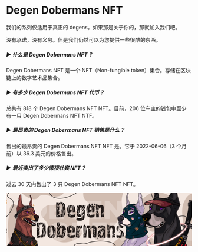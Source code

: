 # Degen Dobermans NFT

我们的系列仅适用于真正的 degens。如果那是关于你的，那就加入我们吧。

没有承诺，没有义务。但是我们仍然可以为您提供一些很酷的东西。

##### ▶ 什么是 Degen Dobermans NFT？

Degen Dobermans NFT 是一个 NFT（Non-fungible token）集合。存储在区块链上的数字艺术品集合。

##### ▶ 有多少 Degen Dobermans NFT 代币？

总共有 818 个 Degen Dobermans NFT NFT。目前，206 位车主的钱包中至少有一只 Degen Dobermans NFT NTF。

##### ▶ 最昂贵的 Degen Dobermans NFT 销售是什么？

售出的最昂贵的 Degen Dobermans NFT NFT 是。它于 2022-06-06（3 个月前）以 36.3 美元的价格售出。

##### ▶ 最近卖出了多少德根杜宾 NFT？

过去 30 天内售出了 3 只 Degen Dobermans NFT NFT。

![NFT](unnamed.png)
